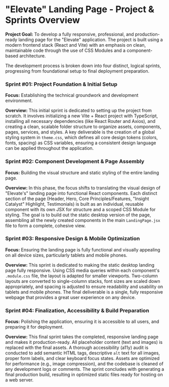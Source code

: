 # "Elevate" Landing Page - Project & Sprints Overview

**Project Goal:** To develop a fully responsive, professional, and production-ready landing page for the "Elevate" application. The project is built using a modern frontend stack (React and Vite) with an emphasis on clean, maintainable code through the use of CSS Modules and a component-based architecture.

The development process is broken down into four distinct, logical sprints, progressing from foundational setup to final deployment preparation.

### **Sprint #01: Project Foundation & Initial Setup**

**Focus:** Establishing the technical groundwork and development environment.

**Overview:** This initial sprint is dedicated to setting up the project from scratch. It involves initializing a new Vite + React project with TypeScript, installing all necessary dependencies (like React Router and Axios), and creating a clean, scalable folder structure to organize assets, components, pages, services, and styles. A key deliverable is the creation of a global styling system in `theme.css`, which defines all core design tokens (colors, fonts, spacing) as CSS variables, ensuring a consistent design language can be applied throughout the application.

### **Sprint #02: Component Development & Page Assembly**

**Focus:** Building the visual structure and static styling of the entire landing page.

**Overview:** In this phase, the focus shifts to translating the visual design of "Elevate's" landing page into functional React components. Each distinct section of the page (Header, Hero, Core Principles/Features, "Insight Catalyst" Highlight, Testimonials) is built as an individual, reusable component with its own JSX for structure and a scoped CSS Module for styling. The goal is to build out the static desktop version of the page, assembling all the newly created components in the main `LandingPage.jsx` file to form a complete, cohesive view.

### **Sprint #03: Responsive Design & Mobile Optimization**

**Focus:** Ensuring the landing page is fully functional and visually appealing on all device sizes, particularly tablets and mobile phones.

**Overview:** This sprint is dedicated to making the static desktop landing page fully responsive. Using CSS media queries within each component's `.module.css` file, the layout is adapted for smaller viewports. Two-column layouts are converted to single-column stacks, font sizes are scaled down appropriately, and spacing is adjusted to ensure readability and usability on tablets and mobile phones. The final deliverable is a single, fully responsive webpage that provides a great user experience on any device.

### **Sprint #04: Finalization, Accessibility & Build Preparation**

**Focus:** Polishing the application, ensuring it is accessible to all users, and preparing it for deployment.

**Overview:** This final sprint takes the completed, responsive landing page and makes it production-ready. All placeholder content (text and images) is replaced with the final assets. A thorough accessibility (a11y) audit is conducted to add semantic HTML tags, descriptive `alt` text for all images, proper form labels, and clear keyboard focus states. Assets are optimized for performance (e.g., image compression), and the codebase is cleaned of any development logs or comments. The sprint concludes with generating a final production build, resulting in optimized static files ready for hosting on a web server.